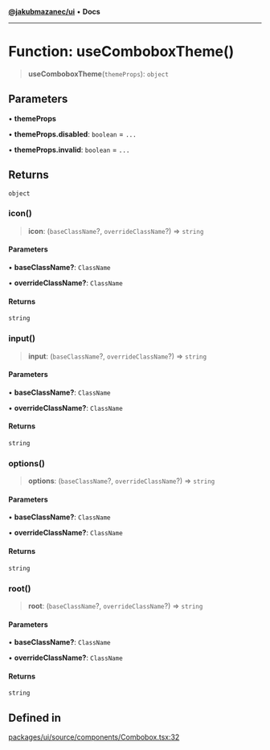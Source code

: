 [**@jakubmazanec/ui**](../README.md) • **Docs**

---

# Function: useComboboxTheme()

> **useComboboxTheme**(`themeProps`): `object`

## Parameters

• **themeProps**

• **themeProps.disabled**: `boolean` = `...`

• **themeProps.invalid**: `boolean` = `...`

## Returns

`object`

### icon()

> **icon**: (`baseClassName`?, `overrideClassName`?) => `string`

#### Parameters

• **baseClassName?**: `ClassName`

• **overrideClassName?**: `ClassName`

#### Returns

`string`

### input()

> **input**: (`baseClassName`?, `overrideClassName`?) => `string`

#### Parameters

• **baseClassName?**: `ClassName`

• **overrideClassName?**: `ClassName`

#### Returns

`string`

### options()

> **options**: (`baseClassName`?, `overrideClassName`?) => `string`

#### Parameters

• **baseClassName?**: `ClassName`

• **overrideClassName?**: `ClassName`

#### Returns

`string`

### root()

> **root**: (`baseClassName`?, `overrideClassName`?) => `string`

#### Parameters

• **baseClassName?**: `ClassName`

• **overrideClassName?**: `ClassName`

#### Returns

`string`

## Defined in

[packages/ui/source/components/Combobox.tsx:32](https://github.com/jakubmazanec/tools/blob/2afd81e4680434017b6f838733fd5ccd928cec42/packages/ui/source/components/Combobox.tsx#L32)
